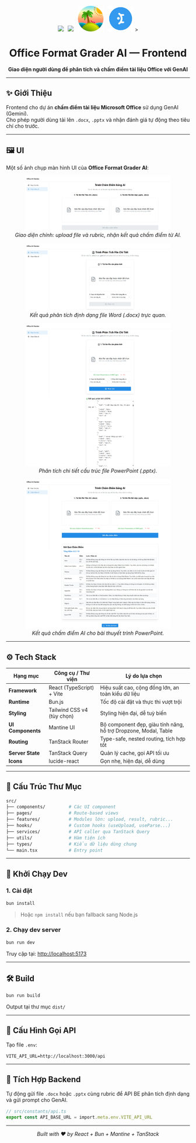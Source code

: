 <p align="center">
  <img src="https://vitejs.dev/logo-with-shadow.png" width="70" />
  &nbsp;
  <img src="https://bun.sh/logo.svg" width="70" />
  &nbsp;
  <img src="FE/public/assets/tanstack.png" width="70" />
  &nbsp;
  <img src="FE/public/assets/mantineUI.png" width="70" />
  >
</p>

<h1 align="center">
 Office Format Grader AI — Frontend
</h1>

<p align="center"><strong>Giao diện người dùng để phân tích và chấm điểm tài liệu Office với GenAI</strong></p>

---

## ✨ Giới Thiệu

Frontend cho dự án **chấm điểm tài liệu Microsoft Office** sử dụng GenAI (Gemini).  
Cho phép người dùng tải lên `.docx`, `.pptx` và nhận đánh giá tự động theo tiêu chí cho trước.

---

## 🖼️ UI

Một số ảnh chụp màn hình UI của **Office Format Grader AI**:

<p align="center">
  <img src="FE/public/screenshots/ai-checker.png" alt="Trang chấm điểm AI" width="400" />
  <br>
  <i>Giao diện chính: upload file và rubric, nhận kết quả chấm điểm từ AI.</i>
</p>

<p align="center">
  <img src="FE/public/screenshots/analysis_file.png" alt="Phân tích file Word" width="400" />
  <br>
  <i>Kết quả phân tích định dạng file Word (.docx) trực quan.</i>
</p>

<p align="center">
  <img src="FE/public/screenshots/analysis_file_pptx.png" alt="Phân tích file PowerPoint" width="400" />
  <br>
  <i>Phân tích chi tiết cấu trúc file PowerPoint (.pptx).</i>
</p>

<p align="center">
  <img src="FE/public/screenshots/ai_checked_pptx.png" alt="Chấm điểm AI cho PowerPoint" width="400" />
  <br>
  <i>Kết quả chấm điểm AI cho bài thuyết trình PowerPoint.</i>
</p>

---

## ⚙️ Tech Stack

| Hạng mục           | Công cụ / Thư viện          | Lý do lựa chọn                                                  |
|--------------------|-----------------------------|------------------------------------------------------------------|
| **Framework**      | React (TypeScript) + Vite   | Hiệu suất cao, cộng đồng lớn, an toàn kiểu dữ liệu               |
| **Runtime**        | Bun.js                      | Tốc độ cài đặt và thực thi vượt trội                             |
| **Styling**        | Tailwind CSS v4 (tùy chọn)  | Styling hiện đại, dễ tuỳ biến                                    |
| **UI Components**  | Mantine UI                  | Bộ component đẹp, giàu tính năng, hỗ trợ Dropzone, Modal, Table  |
| **Routing**        | TanStack Router             | Type-safe, nested routing, tích hợp tốt                          |
| **Server State**   | TanStack Query              | Quản lý cache, gọi API tối ưu                                   |
| **Icons**          | lucide-react                | Gọn nhẹ, hiện đại, dễ dùng                                       |

---

## 🧱 Cấu Trúc Thư Mục

```bash
src/
├── components/         # Các UI component
├── pages/              # Route-based views
├── features/           # Modules lớn: upload, result, rubric...
├── hooks/              # Custom hooks (useUpload, useParse...)
├── services/           # API caller qua TanStack Query
├── utils/              # Hàm tiện ích
├── types/              # Kiểu dữ liệu dùng chung
└── main.tsx            # Entry point
````

---

## 🚀 Khởi Chạy Dev

### 1. Cài đặt

```bash
bun install
```

> Hoặc `npm install` nếu bạn fallback sang Node.js

### 2. Chạy dev server

```bash
bun run dev
```

Truy cập tại: [http://localhost:5173](http://localhost:5173)

---

## 🛠️ Build

```bash
bun run build
```

Output tại thư mục `dist/`

---

## 🔌 Cấu Hình Gọi API

Tạo file `.env`:

```env
VITE_API_URL=http://localhost:3000/api
```

---

## 📡 Tích Hợp Backend

Tự động gửi file `.docx` hoặc `.pptx` cùng rubric để API BE phân tích định dạng và gửi prompt cho GenAI.

```ts
// src/constants/api.ts
export const API_BASE_URL = import.meta.env.VITE_API_URL
```

---

<p align="center">
  <i>Built with ❤️ by React + Bun + Mantine + TanStack</i>
</p>

